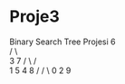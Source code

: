 # Proje3
Binary Search Tree Projesi
                  6      
            /          \            
           3            7
        /    \        /    \
       1      5      4       8
      /                    /   \ 
     0                     2    9

